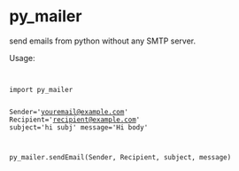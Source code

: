 py_mailer
=========

send emails from python without any SMTP server.

Usage:

<code>
<python>
import py_mailer 

Sender='youremail@example.com'
Recipient='recipient@example.com'
subject='hi subj' 
message='Hi body'

py_mailer.sendEmail(Sender, Recipient, subject, message)
</python>
</code>
